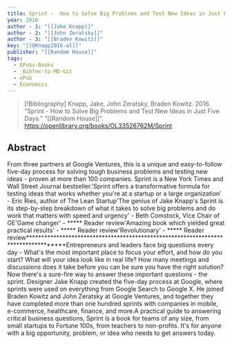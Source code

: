 ```yaml
---
title: Sprint -  How to Solve Big Problems and Test New Ideas in Just Five Days
year: 2016
author - 1: "[[Jake Knapp]]"
author - 2: "[[John Zeratsky]]"
author - 3: "[[Braden Kowitz]]"
key: "[[@Knapp2016-al]]"
publisher: "[[Random House]]"
tags:
  - EPubs-Books
  - _BibTex-to-MD-Git
  - ePub
  - Economics
---
```


> [!Bibliography]
> Knapp, Jake, John Zeratsky, Braden Kowitz. 2016. “Sprint -  How to Solve Big Problems and Test New Ideas in Just Five Days.” "[[Random House]]". https://openlibrary.org/books/OL33526762M/Sprint

## Abstract
From three partners at Google Ventures, this is a unique and easy-to-follow five-day process for solving tough business problems and testing new ideas - proven at more than 100 companies. Sprint is a New York Times and Wall Street Journal bestseller.'Sprint offers a transformative formula for testing ideas that works whether you're at a startup or a large organization' - Eric Ries, author of The Lean Startup'The genius of Jake Knapp's Sprint is its step-by-step breakdown of what it takes to solve big problems and do work that matters with speed and urgency' - Beth Comstock, Vice Chair of GE'Game changer' - ***** Reader review'Amazing book which yielded great practical results' - ***** Reader review'Revolutionary' - ***** Reader review***********************************************************************************Entrepreneurs and leaders face big questions every day -  What's the most important place to focus your effort, and how do you start? What will your idea look like in real life? How many meetings and discussions does it take before you can be sure you have the right solution?Now there's a sure-fire way to answer these important questions -  the sprint. Designer Jake Knapp created the five-day process at Google, where sprints were used on everything from Google Search to Google X. He joined Braden Kowitz and John Zeratsky at Google Ventures, and together they have completed more than one hundred sprints with companies in mobile, e-commerce, healthcare, finance, and more.A practical guide to answering critical business questions, Sprint is a book for teams of any size, from small startups to Fortune 100s, from teachers to non-profits. It's for anyone with a big opportunity, problem, or idea who needs to get answers today.